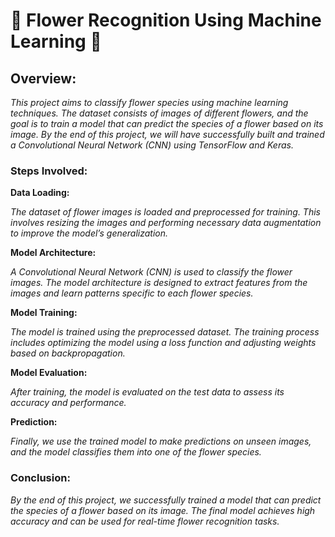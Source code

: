 # 🌸 Flower Recognition Using Machine Learning 🌸
## Overview:
*This project aims to classify flower species using machine learning techniques. The dataset consists of images of different flowers, and the goal is to train a model that can predict the species of a flower based on its image. By the end of this project, we will have successfully built and trained a Convolutional Neural Network (CNN) using TensorFlow and Keras.*

### Steps Involved:
**Data Loading:**

*The dataset of flower images is loaded and preprocessed for training. This involves resizing the images and performing necessary data augmentation to improve the model’s generalization.*

**Model Architecture:**

*A Convolutional Neural Network (CNN) is used to classify the flower images. The model architecture is designed to extract features from the images and learn patterns specific to each flower species.*

**Model Training:**

*The model is trained using the preprocessed dataset. The training process includes optimizing the model using a loss function and adjusting weights based on backpropagation.*

**Model Evaluation:**

*After training, the model is evaluated on the test data to assess its accuracy and performance.*

**Prediction:**

*Finally, we use the trained model to make predictions on unseen images, and the model classifies them into one of the flower species.*

### Conclusion:
*By the end of this project, we successfully trained a model that can predict the species of a flower based on its image. The final model achieves high accuracy and can be used for real-time flower recognition tasks.*
